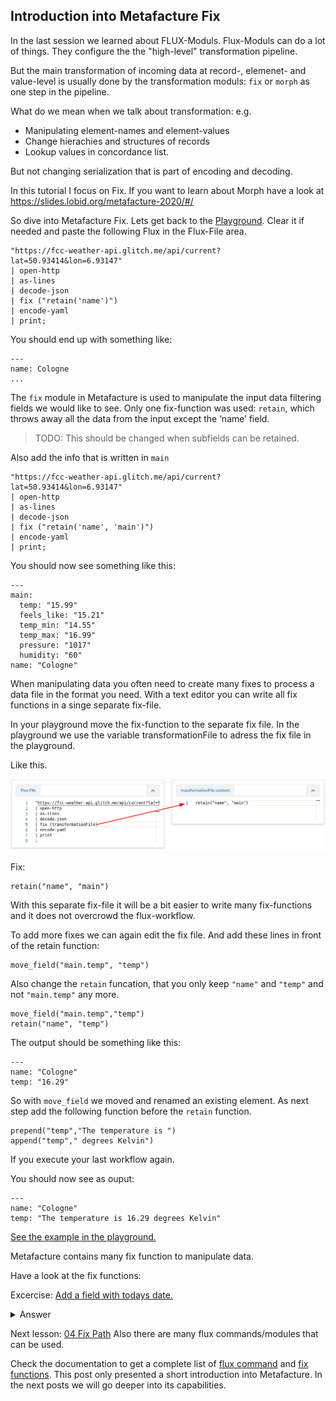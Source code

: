 ## Introduction into Metafacture Fix

In the last session we learned about FLUX-Moduls.
Flux-Moduls can do a lot of things. They configure the the "high-level" transformation pipeline.

But the main transformation of incoming data at record-, elemenet- and value-level is usually done by the transformation moduls: `fix` or `morph` as one step in the pipeline.

What do we mean when we talk about transformation:
e.g.
 * Manipulating element-names and element-values
 * Change hierachies and structures of records
 * Lookup values in concordance list. 

But not changing serialization that is part of encoding and decoding.

In this tutorial I focus on Fix. If you want to learn about Morph have a look at https://slides.lobid.org/metafacture-2020/#/

So dive into Metafacture Fix. Lets get back to the [Playground](https://metafacture.org/playground/?flux=%22https%3A//fcc-weather-api.glitch.me/api/current%3Flat%3D50.93414%26lon%3D6.93147%22%0A%7C+open-http%0A%7C+as-lines%0A%7C+decode-json%0A%7C+fix+%28%22retain%28%27name%27%29%22%29%0A%7C+encode-yaml%0A%7C+print%0A%3B). Clear it if needed and paste the following Flux in the Flux-File area.

```
"https://fcc-weather-api.glitch.me/api/current?lat=50.93414&lon=6.93147"
| open-http
| as-lines
| decode-json
| fix ("retain('name')")
| encode-yaml
| print;
```

You should end up with something like:

```
---
name: Cologne
...
```

The `fix` module in Metafacture is used to manipulate the input data filtering fields we would like to see. Only one fix-function was used: `retain`, which throws away all the data from the input except the ‘name’ field.

> TODO: This should be changed when subfields can be retained.

Also add the info that is written in `main`


```
"https://fcc-weather-api.glitch.me/api/current?lat=50.93414&lon=6.93147"
| open-http
| as-lines
| decode-json
| fix ("retain('name', 'main')")
| encode-yaml
| print;
```

You should now see something like this:

```
---
main:
  temp: "15.99"
  feels_like: "15.21"
  temp_min: "14.55"
  temp_max: "16.99"
  pressure: "1017"
  humidity: "60"
name: "Cologne"
```

When manipulating data you often need to create many fixes to process a data file in the format you need. With a text editor you can write all fix functions in a singe separate fix-file.

In your playground move the fix-function to the separate fix file. In the playground we use the variable transformationFile
to adress the fix file in the playground.

Like this.

![image](images/03_image_01.png)

Fix:
```
retain("name", "main")
```

With this separate fix-file it will be a bit easier to write many fix-functions and it does not overcrowd the flux-workflow.

To add more fixes we can again edit the fix file. 
And add these lines in front of the retain function:

```
move_field("main.temp", "temp")
```

Also change the `retain` funcation, that you only keep `"name"` and `"temp"` and not `"main.temp"` any more.

```
move_field("main.temp","temp")
retain("name", "temp")
```

The output should be something like this:

```
---
name: "Cologne"
temp: "16.29"
```

So with `move_field` we moved and renamed an existing element.
As next step add the following function before the `retain` function.

```
prepend("temp","The temperature is ")
append("temp"," degrees Kelvin")
```

If you execute your last workflow again.

You should now see as ouput:

```
---
name: "Cologne"
temp: "The temperature is 16.29 degrees Kelvin"
```

[See the example in the playground.](https://metafacture.org/playground/?flux=%22https%3A//fcc-weather-api.glitch.me/api/current%3Flat%3D50.93414%26lon%3D6.93147%22%0A%7C+open-http%0A%7C+as-lines%0A%7C+decode-json%0A%7C+fix+%28transformationFile%29%0A%7C+encode-yaml%0A%7C+print%0A%3B&transformation=move_field%28%22main.temp%22%2C%22temp%22%29%0Aprepend%28%22temp%22%2C%22The+temperature+is+%22%29%0Aappend%28%22temp%22%2C%22+degrees+Kelvin%22%29%0Aretain%28%22name%22%2C+%22temp%22%29)

Metafacture contains many fix function to manipulate data.

Have a look at the fix functions:

Excercise: [Add a field with todays date.](https://metafacture.org/playground/?flux=%22https%3A//fcc-weather-api.glitch.me/api/current%3Flat%3D50.93414%26lon%3D6.93147%22%0A%7C+open-http%0A%7C+as-lines%0A%7C+decode-json%0A%7C+fix+%28transformationFile%29%0A%7C+encode-yaml%0A%7C+print%0A%3B&transformation=move_field%28%22main.temp%22%2C%22temp%22%29%0Aprepend%28%22temp%22%2C%22The+temperature+is+%22%29%0Aappend%28%22temp%22%2C%22+degrees+Kelvin%22%29%0A...%28%22time%22%2C%22...%22%29%0Aretain%28%22name%22%2C+%22temp%22%2C%22...%22%29)

<details>
<summary>Answer</summary>
[See here](https://metafacture.org/playground/?flux=%22https%3A//fcc-weather-api.glitch.me/api/current%3Flat%3D50.93414%26lon%3D6.93147%22%0A%7C+open-http%0A%7C+as-lines%0A%7C+decode-json%0A%7C+fix+%28transformationFile%29%0A%7C+encode-yaml%0A%7C+print%0A%3B&transformation=move_field%28%22main.temp%22%2C%22temp%22%29%0Aprepend%28%22temp%22%2C%22The+temperature+is+%22%29%0Aappend%28%22temp%22%2C%22+degrees+Kelvin%22%29%0Aadd_field%28%22time%22%2C%222023-11-11%22%29%0Aretain%28%22name%22%2C+%22temp%22%2C%22time%22%29)

or [use timestamp](https://metafacture.org/playground/?flux=%22https%3A//fcc-weather-api.glitch.me/api/current%3Flat%3D50.93414%26lon%3D6.93147%22%0A%7C+open-http%0A%7C+as-lines%0A%7C+decode-json%0A%7C+fix+%28transformationFile%29%0A%7C+encode-yaml%0A%7C+print%0A%3B&transformation=move_field%28%22main.temp%22%2C%22temp%22%29%0Aprepend%28%22temp%22%2C%22The+temperature+is+%22%29%0Aappend%28%22temp%22%2C%22+degrees+Kelvin%22%29%0Atimestamp%28%22time%22%2Cformat%3A%22yyyy-MM-dd%27T%27HH%3Amm%3Ass%22%2C+timezone%3A%22Europe/Berlin%22%29%0Aretain%28%22name%22%2C+%22temp%22%2C%22time%22%29)
</details>


Next lesson: [04 Fix Path](./04_FIX-Path.md)
Also there are many flux commands/modules that can be used.

Check the documentation to get a complete list of [flux command](https://github.com/metafacture/metafacture-documentation/blob/master/flux-commands.md) and [fix functions](https://github.com/metafacture/metafacture-documentation/blob/master/Fix-function-and-Cookbook.md#functions). This post only presented a short introduction into Metafacture. In the next posts we will go deeper into its capabilities.

